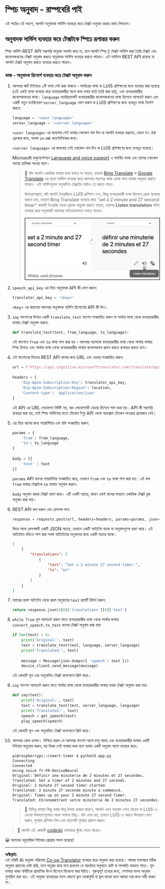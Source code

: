 <!--
CO_OP_TRANSLATOR_METADATA:
{
  "original_hash": "bbb5aa34221fe129dd3ce4d9ec33831a",
  "translation_date": "2025-08-27T13:31:36+00:00",
  "source_file": "6-consumer/lessons/4-multiple-language-support/pi-translate-speech.md",
  "language_code": "bn"
}
-->
# স্পিচ অনুবাদ - রাস্পবেরি পাই

এই পাঠের এই অংশে, আপনি অনুবাদক সার্ভিস ব্যবহার করে টেক্সট অনুবাদ করার কোড লিখবেন।

## অনুবাদক সার্ভিস ব্যবহার করে টেক্সটকে স্পিচে রূপান্তর করুন

স্পিচ সার্ভিস REST API সরাসরি অনুবাদ সমর্থন করে না, তবে আপনি স্পিচ টু টেক্সট সার্ভিস দ্বারা তৈরি টেক্সট এবং কথোপকথনের টেক্সট অনুবাদ করতে অনুবাদক সার্ভিস ব্যবহার করতে পারেন। এই সার্ভিসে REST API রয়েছে যা আপনি টেক্সট অনুবাদ করতে ব্যবহার করতে পারেন।

### কাজ - অনুবাদক রিসোর্স ব্যবহার করে টেক্সট অনুবাদ করুন

1. আপনার স্মার্ট টাইমারে ২টি ভাষা সেট করা থাকবে - সার্ভারের ভাষা যা LUIS প্রশিক্ষণের জন্য ব্যবহার করা হয়েছে (এই একই ভাষা ব্যবহার করে ব্যবহারকারীর সাথে কথা বলার বার্তা তৈরি করা হয়), এবং ব্যবহারকারীর কথোপকথনের ভাষা। `language` ভ্যারিয়েবলটি ব্যবহারকারীর কথোপকথনের ভাষা হিসেবে আপডেট করুন এবং একটি নতুন ভ্যারিয়েবল `server_language` যোগ করুন যা LUIS প্রশিক্ষণের জন্য ব্যবহৃত ভাষা নির্দেশ করবে:

    ```python
    language = '<user language>'
    server_language = '<server language>'
    ```

    `<user language>` এর জায়গায় সেই ভাষার লোকেল নাম দিন যা আপনি ব্যবহার করবেন, যেমন `fr-FR` ফ্রেঞ্চের জন্য, অথবা `zn-HK` ক্যান্টোনিজের জন্য।

    `<server language>` এর জায়গায় সেই লোকেল নাম দিন যা LUIS প্রশিক্ষণের জন্য ব্যবহৃত হয়েছে।

    Microsoft ডকুমেন্টেশনে [Language and voice support](https://docs.microsoft.com/azure/cognitive-services/speech-service/language-support?WT.mc_id=academic-17441-jabenn#speech-to-text) এ সমর্থিত ভাষা এবং তাদের লোকেল নামের তালিকা পাওয়া যাবে।

    > 💁 যদি আপনি একাধিক ভাষায় কথা বলতে না পারেন, তাহলে [Bing Translate](https://www.bing.com/translator) বা [Google Translate](https://translate.google.com) এর মতো সার্ভিস ব্যবহার করে আপনার পছন্দের ভাষা থেকে অন্য ভাষায় অনুবাদ করতে পারেন। এই সার্ভিসগুলো অনুবাদিত টেক্সটের অডিও প্লে করতে পারে।
    >
    > উদাহরণস্বরূপ, যদি আপনি ইংরেজিতে LUIS প্রশিক্ষণ দেন, কিন্তু ব্যবহারকারী ভাষা হিসেবে ফ্রেঞ্চ ব্যবহার করতে চান, তাহলে Bing Translate ব্যবহার করে "set a 2 minute and 27 second timer" বাক্যটি ইংরেজি থেকে ফ্রেঞ্চে অনুবাদ করতে পারেন, তারপর **Listen translation** বাটন ব্যবহার করে অনুবাদটি আপনার মাইক্রোফোনে বলতে পারেন।
    >
    > ![Bing Translate এ Listen translation বাটন](../../../../../translated_images/bing-translate.348aa796d6efe2a92f41ea74a5cf42bb4c63d6faaa08e7f46924e072a35daa48.bn.png)

1. `speech_api_key` এর নিচে অনুবাদক API কী যোগ করুন:

    ```python
    translator_api_key = '<key>'
    ```

    `<key>` এর জায়গায় আপনার অনুবাদক সার্ভিস রিসোর্সের API কী দিন।

1. `say` ফাংশনের উপরে একটি `translate_text` ফাংশন সংজ্ঞায়িত করুন যা সার্ভার ভাষা থেকে ব্যবহারকারীর ভাষায় টেক্সট অনুবাদ করবে:

    ```python
    def translate_text(text, from_language, to_language):
    ```

    এই ফাংশনে `from` এবং `to` ভাষা পাস করা হয় - আপনার অ্যাপকে ব্যবহারকারীর ভাষা থেকে সার্ভার ভাষায় স্পিচ চিনতে এবং সার্ভার ভাষা থেকে ব্যবহারকারীর ভাষায় কথোপকথন প্রদান করতে রূপান্তর করতে হবে।

1. এই ফাংশনের ভিতরে REST API কলের জন্য URL এবং হেডার সংজ্ঞায়িত করুন:

    ```python
    url = f'https://api.cognitive.microsofttranslator.com/translate?api-version=3.0'

    headers = {
        'Ocp-Apim-Subscription-Key': translator_api_key,
        'Ocp-Apim-Subscription-Region': location,
        'Content-type': 'application/json'
    }
    ```

    এই API এর URL লোকেশন নির্দিষ্ট নয়, বরং লোকেশনটি হেডার হিসেবে পাস করা হয়। API কী সরাসরি ব্যবহার করা হয়, তাই স্পিচ সার্ভিসের মতো টোকেন ইস্যু API থেকে অ্যাক্সেস টোকেন পাওয়ার প্রয়োজন নেই।

1. এর নিচে কলের জন্য প্যারামিটার এবং বডি সংজ্ঞায়িত করুন:

    ```python
    params = {
        'from': from_language,
        'to': to_language
    }

    body = [{
        'text' : text
    }]
    ```

    `params` API কলের প্যারামিটার সংজ্ঞায়িত করে, যেখানে `from` এবং `to` ভাষা পাস করা হয়। এই কল `from` ভাষার টেক্সটকে `to` ভাষায় অনুবাদ করবে।

    `body` অনুবাদ করার টেক্সট ধারণ করে। এটি একটি অ্যারে, কারণ একই কলের মাধ্যমে একাধিক টেক্সট ব্লক অনুবাদ করা যায়।

1. REST API কল করুন এবং রেসপন্স পান:

    ```python
    response = requests.post(url, headers=headers, params=params, json=body)
    ```

    ফিরে আসা রেসপন্সটি একটি JSON অ্যারে, যেখানে একটি আইটেম থাকে যা অনুবাদগুলো ধারণ করে। এই আইটেমে বডিতে পাস করা সমস্ত আইটেমের অনুবাদের জন্য একটি অ্যারে থাকে।

    ```json
    [
        {
            "translations": [
                {
                    "text": "Set a 2 minute 27 second timer.",
                    "to": "en"
                }
            ]
        }
    ]
    ```

1. অ্যারের প্রথম আইটেম থেকে প্রথম অনুবাদের `text` প্রপার্টি রিটার্ন করুন:

    ```python
    return response.json()[0]['translations'][0]['text']
    ```

1. `while True` লুপ আপডেট করুন যাতে ব্যবহারকারীর ভাষা থেকে সার্ভার ভাষায় `convert_speech_to_text` কলের টেক্সট অনুবাদ করা যায়:

    ```python
    if len(text) > 0:
        print('Original:', text)
        text = translate_text(text, language, server_language)
        print('Translated:', text)

        message = Message(json.dumps({ 'speech': text }))
        device_client.send_message(message)
    ```

    এই কোডটি মূল এবং অনুবাদিত টেক্সট কনসোলে প্রিন্ট করে।

1. `say` ফাংশন আপডেট করুন যাতে সার্ভার ভাষা থেকে ব্যবহারকারীর ভাষায় বলার টেক্সট অনুবাদ করা যায়:

    ```python
    def say(text):
        print('Original:', text)
        text = translate_text(text, server_language, language)
        print('Translated:', text)
        speech = get_speech(text)
        play_speech(speech)
    ```

    এই কোডটি মূল এবং অনুবাদিত টেক্সট কনসোলে প্রিন্ট করে।

1. আপনার কোড চালান। নিশ্চিত করুন যে আপনার ফাংশন অ্যাপ চালু আছে এবং ব্যবহারকারীর ভাষায় একটি টাইমার অনুরোধ করুন, হয় নিজে সেই ভাষায় কথা বলে অথবা একটি অনুবাদ অ্যাপ ব্যবহার করে।

    ```output
    pi@raspberrypi:~/smart-timer $ python3 app.py
    Connecting
    Connected
    Using voice fr-FR-DeniseNeural
    Original: Définir une minuterie de 2 minutes et 27 secondes.
    Translated: Set a timer of 2 minutes and 27 seconds.
    Original: 2 minute 27 second timer started.
    Translated: 2 minute 27 seconde minute a commencé.
    Original: Times up on your 2 minute 27 second timer.
    Translated: Chronométrant votre minuterie de 2 minutes 27 secondes.
    ```

    > 💁 বিভিন্ন ভাষায় কিছু বলার ভিন্ন উপায় থাকার কারণে, আপনি এমন অনুবাদ পেতে পারেন যা LUIS-এ দেওয়া উদাহরণগুলোর থেকে সামান্য ভিন্ন। যদি এমন হয়, তাহলে LUIS-এ আরও উদাহরণ যোগ করুন, পুনরায় প্রশিক্ষণ দিন এবং মডেলটি পুনরায় প্রকাশ করুন।

> 💁 আপনি এই কোডটি [code/pi](../../../../../6-consumer/lessons/4-multiple-language-support/code/pi) ফোল্ডারে খুঁজে পেতে পারেন।

😀 আপনার বহুভাষিক টাইমার প্রোগ্রাম সফল হয়েছে!

---

**অস্বীকৃতি**:  
এই নথিটি AI অনুবাদ পরিষেবা [Co-op Translator](https://github.com/Azure/co-op-translator) ব্যবহার করে অনুবাদ করা হয়েছে। আমরা যথাসম্ভব সঠিক অনুবাদ প্রদানের চেষ্টা করি, তবে অনুগ্রহ করে মনে রাখবেন যে স্বয়ংক্রিয় অনুবাদে ত্রুটি বা অসঙ্গতি থাকতে পারে। মূল ভাষায় থাকা নথিটিকে প্রামাণিক উৎস হিসেবে বিবেচনা করা উচিত। গুরুত্বপূর্ণ তথ্যের জন্য, পেশাদার মানব অনুবাদ সুপারিশ করা হয়। এই অনুবাদ ব্যবহারের ফলে কোনো ভুল বোঝাবুঝি বা ভুল ব্যাখ্যা হলে আমরা তার জন্য দায়ী থাকব না।